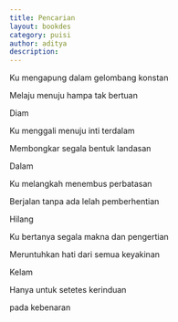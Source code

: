 ```yaml
---
title: Pencarian
layout: bookdes
category: puisi
author: aditya
description: 
---
```


Ku mengapung dalam gelombang konstan

Melaju menuju hampa tak bertuan

Diam

Ku menggali menuju inti terdalam

Membongkar segala bentuk landasan

Dalam

Ku melangkah menembus perbatasan

Berjalan tanpa ada lelah pemberhentian

Hilang 

Ku bertanya segala makna dan pengertian

Meruntuhkan hati dari semua keyakinan

Kelam

Hanya untuk setetes kerinduan

pada kebenaran
